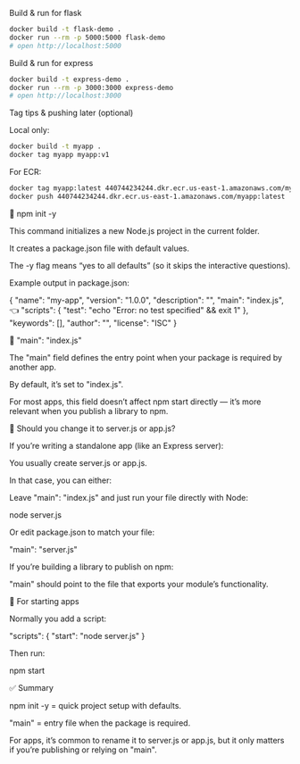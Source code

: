 
Build & run for flask
```sh
docker build -t flask-demo .
docker run --rm -p 5000:5000 flask-demo
# open http://localhost:5000
```

Build & run for express
```sh
docker build -t express-demo .
docker run --rm -p 3000:3000 express-demo
# open http://localhost:3000
```
Tag tips & pushing later (optional)

Local only:
```sh
docker build -t myapp .
docker tag myapp myapp:v1
```

For ECR:
```sh
docker tag myapp:latest 440744234244.dkr.ecr.us-east-1.amazonaws.com/myapp:latest
docker push 440744234244.dkr.ecr.us-east-1.amazonaws.com/myapp:latest
```

🔹 npm init -y

This command initializes a new Node.js project in the current folder.

It creates a package.json file with default values.

The -y flag means “yes to all defaults” (so it skips the interactive questions).

Example output in package.json:

{
  "name": "my-app",
  "version": "1.0.0",
  "description": "",
  "main": "index.js",   👈
  "scripts": {
    "test": "echo \"Error: no test specified\" && exit 1"
  },
  "keywords": [],
  "author": "",
  "license": "ISC"
}

🔹 "main": "index.js"

The "main" field defines the entry point when your package is required by another app.

By default, it’s set to "index.js".

For most apps, this field doesn’t affect npm start directly — it’s more relevant when you publish a library to npm.

🔹 Should you change it to server.js or app.js?

If you’re writing a standalone app (like an Express server):

You usually create server.js or app.js.

In that case, you can either:

Leave "main": "index.js" and just run your file directly with Node:

node server.js


Or edit package.json to match your file:

"main": "server.js"


If you’re building a library to publish on npm:

"main" should point to the file that exports your module’s functionality.

🔹 For starting apps

Normally you add a script:

"scripts": {
  "start": "node server.js"
}


Then run:

npm start


✅ Summary

npm init -y = quick project setup with defaults.

"main" = entry file when the package is required.

For apps, it’s common to rename it to server.js or app.js, but it only matters if you’re publishing or relying on "main".